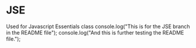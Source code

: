 # JSE
Used for Javascript Essentials class
console.log("This is for the JSE branch in the README file");
console.log("And this is further testing the README file.");
